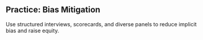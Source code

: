 ## Practice: Bias Mitigation

Use structured interviews, scorecards, and diverse panels to reduce implicit bias and raise equity.